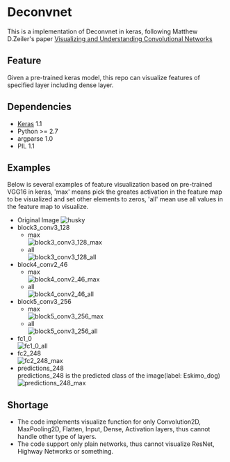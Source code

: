 # Deconvnet
This is a implementation of Deconvnet in keras, following Matthew D.Zeiler's paper [Visualizing and Understanding Convolutional Networks](http://arxiv.org/pdf/1311.2901v3.pdf)

## Feature
Given a pre-trained keras model, this repo can visualize features of specified layer including dense layer.  

## Dependencies
* [Keras](https://github.com/fchollet/keras) 1.1
* Python >= 2.7
* argparse 1.0
* PIL 1.1

## Examples
Below is several examples of feature visualization based on pre-trained VGG16 in keras, 'max' means pick the greates activation in the feature map to be visualized and set other elements to zeros, 'all' mean use all values in the feature map to visualize.
* Original Image
  ![husky](https://raw.githubusercontent.com/Jallet/Deconvnet-keras/master/results/husky.jpg)
* block3_conv3_128
  * max <br />
  ![block3_conv3_128_max](https://raw.githubusercontent.com/Jallet/Deconvnet-keras/master/results/block3_conv3_128_max.png)
  * all <br />
  ![block3_conv3_128_all](https://raw.githubusercontent.com/Jallet/Deconvnet-keras/master/results/block3_conv3_128_all.png)
* block4_conv2_46
  * max <br />
  ![block4_conv2_46_max](https://raw.githubusercontent.com/Jallet/Deconvnet-keras/master/results/block4_conv2_46_max.png)
  * all <br />
  ![block4_conv2_46_all](https://raw.githubusercontent.com/Jallet/Deconvnet-keras/master/results/block4_conv2_46_all.png)
* block5_conv3_256
  * max <br />
  ![block5_conv3_256_max](https://raw.githubusercontent.com/Jallet/Deconvnet-keras/master/results/block5_conv3_256_max.png)
  * all <br />
  ![block5_conv3_256_all](https://raw.githubusercontent.com/Jallet/Deconvnet-keras/master/results/block5_conv3_256_all.png)
* fc1_0 <br />
![fc1_0_all](https://raw.githubusercontent.com/Jallet/Deconvnet-keras/master/results/fc1_0_all.png)
* fc2_248 <br />
![fc2_248_max](https://raw.githubusercontent.com/Jallet/Deconvnet-keras/master/results/fc2_248_max.png)
* predictions_248 <br />
predictions_248 is the predicted class of the image(label: Eskimo_dog)
![predictions_248_max](https://raw.githubusercontent.com/Jallet/Deconvnet-keras/master/results/predictions_248_max.png)

## Shortage
* The code implements visualize function for only Convolution2D, MaxPooling2D, Flatten, Input, Dense, Activation layers, thus cannot handle other type of layers.
* The code support only plain networks, thus cannot visualize ResNet, Highway Networks or something.
